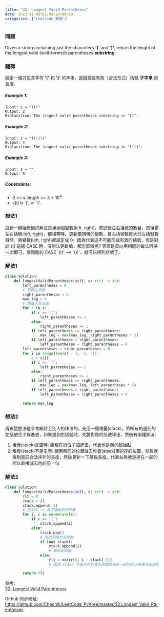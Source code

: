 ```yaml
---
title: "32. Longest Valid Parentheses"
date: 2023-11-08T01:04:13+08:00
categories: ["LeetCode_解題"]
---
```

### 問題
Given a string containing just the characters **'('** and **')'**, return the length of the longest valid (well-formed) parentheses **substring**.

### 翻譯
給定一個只包含字符 **'('** 和 **')'** 的字串，返回最長有效（合法形式）括號 **子字串** 的長度。

##### Example 1:
    Input: s = "(()"
    Output: 2
    Explanation: The longest valid parentheses substring is "()".
##### Example 2:
    Input: s = ")()())"
    Output: 4
    Explanation: The longest valid parentheses substring is "()()".
##### Example 3:
    Input: s = ""
    Output: 0

##### Constraints:
- 0 <= s.length <= 3 * 10<sup>4</sup>
- s[i] is '(', or ')'.

### 想法1
這題一開始想到的解法是用兩個變數(left,  right)，來記錄左右括號的數目，然後當左右括號(left,  right)，都相等時，更新要回傳的變數，且右括號數目大於左括號數目時，將變數(left,  right)都設定成 0，因為代表這不可能形成有效的括號，但是對於'(()'這總 CASE 時，沒辦法更新值，那怎麼辦呢? 答案是反向用相同的做法再掃ㄧ次即可，像剛剛的 CASE '(()' ==> '())'，就可以掃到括號了。
### 解法1
```python
class Solution:
    def longestValidParentheses(self, s: str) -> int:
        left_parentheses = 0
        # 紀錄左誇號
        right_parentheses = 0
        max_leg = 0
        # 找最大合法值
        for c in s:
            if c == '(':
                left_parentheses += 1
            else:
                right_parentheses += 1
            if left_parentheses == right_parentheses:
                max_leg = max(max_leg, right_parentheses * 2)
            if left_parentheses < right_parentheses:
                left_parentheses = right_parentheses = 0
        left_parentheses = right_parentheses = 0
        for i in range(len(s) - 1, -1, -1):
            c = s[i]
            if c == '(':
                left_parentheses += 1
            else:
                right_parentheses += 1
            if left_parentheses == right_parentheses:
                max_leg = max(max_leg, left_parentheses * 2)
            if left_parentheses > right_parentheses:
                left_parentheses = right_parentheses = 0
        
        return max_leg
```
### 想法2
再來這想法是參考網路上別人的作法的，先用一個堆疊(stack)，將所有的遇到的左括號位子存進去，如果遇到右括號時，先將對應的括號移出，然後有兩種狀況:
1. 堆疊(stack)是空時: 將現在的位子加進去，代表他是新的起始點
2. 堆疊(stack)不是空時: 就用目前的位置減去堆疊(stack)頂的存的位置，然後就得到當前合法序列的長度，然後更新一下最長長度。代表左誇號是連在一起的所以直接減去他的前一位
### 解法2
```python
class Solution:
    def longestValidParentheses(self, s: str) -> int:
        rlt = 0
        stack = []
        stack.append(-1)
        # 先加入 -1 為了讓後面好計算
        for i, c in enumerate(s):
            if c == '(':
                stack.append(i)
            else:
                stack.pop()
                # 取出對應的左誇號
                if (not stack):
                    stack.append(i)
                    # 新的起始點
                else:
                    rlt = max(rlt, i - stack[-1])
                    # 因為 stack 不是空的代表左誇號是連在一起的所以直接減去他的前一位

        return rlt
```

參考:  
[32. Longest Valid Parentheses](https://leetcode.wang/leetCode-32-Longest-Valid-Parentheses.html)  

Github 同步網址:  
https://github.com/Chechih/LeetCode_Py/tree/master/32.Longest_Valid_Parentheses